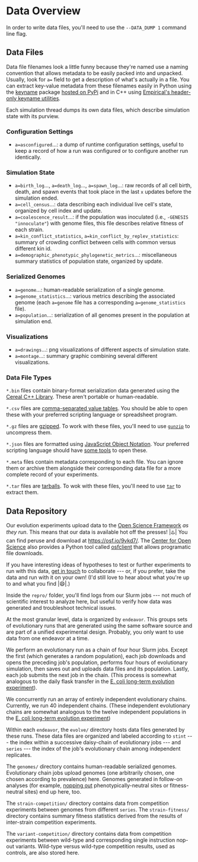# Data Overview

In order to write data files, you'll need to use the `--DATA_DUMP 1` command line flag.

## Data Files

Data file filenames look a little funny because they're named use a naming convention that allows metadata to be easily packed into and unpacked.
Usually, look for `a=` field to get a description of what's actually in a file.
You can extract key-value metadata from these filenames easily in Python using the [keyname](https://github.com/mmore500/keyname) package [hosted on PyPi](https://pypi.org/project/keyname/) and in C++ using [Empirical's header-only keyname utilities](https://github.com/devosoft/Empirical/blob/master/include/emp/tools/keyname_utils.hpp).

Each simulation thread dumps its own data files, which describe simulation state with its purview.

### Configuration Settings

* `a=asconfigured`...: a dump of runtime configuration settings, useful to keep a record of how a run was configured or to configure another run identically.

### Simulation State

* `a=birth_log`..., `a=death_log`..., `a=spawn_log`...: raw records of all cell birth, death, and spawn events that took place in the last `x` updates before the simulation ended.
* `a=cell_census`...: data describing each individual live cell's state, organized by cell index and update.
* `a=coalescence_result`...: if the population was inoculated (i.e., `-GENESIS "innoculate"`) with genome files, this file describes relative fitness of each strain.
* `a=kin_conflict_statistics`, `a=kin_conflict_by_replev_statistics`: summary of crowding conflict between cells with common versus different kin id.
* `a=demographic_phenotypic_phylogenetic_metrics`...: miscellaneous summary statistics of population state, organized by update.

### Serialized Genomes

* `a=genome`...: human-readable serialization of a single genome.
* `a=genome_statistics`...: various metrics describing the associated genome (each `a=genome` file has a corresponding `a=genome_statistics` file).
* `a=population`...: serialization of all genomes present in the population at simulation end.

### Visualizations

* `a=drawings`...: png visualizations of different aspects of simulation state.
* `a=montage`...: summary graphic combining several different visualizations.

### Data File Types

`*.bin` files contain binary-format serialization data generated using the [Cereal C++ Library](https://github.com/USCiLab/cereal).
These aren't portable or human-readable.

`*.csv` files are [comma-separated value tables](https://en.wikipedia.org/wiki/Comma-separated_values).
You should be able to open these with your preferred scripting language or spreadsheet program.

`*.gz` files are [gzipped](https://en.wikipedia.org/wiki/Gzip).
To work with these files, you'll need to use [`gunzip`](https://linux.die.net/man/1/gunzip) to uncompress them.

`*.json` files are formatted using [JavaScript Object Notation](https://en.wikipedia.org/wiki/JSON).
Your preferred scripting language should have [some tools](https://docs.python.org/3/library/json.html) to open these.

`*.meta` files contain metadata corresponding to each file.
You can ignore them or archive them alongside their corresponding data file for a more complete record of your experiments.

`*.tar` files are [tarballs](https://en.wikipedia.org/wiki/Tar_(computing)).
To wok with these files, you'll need to use [`tar`](https://linux.die.net/man/1/tar) to extract them.

## Data Repository

Our evolution experiments upload data to the [Open Science Framework](https://osf.io/) *as they run*.
This means that our data is available hot off the presses! |:hotsprings:|
You can find peruse and download at <https://osf.io/9vkd7/>.
The [Center for Open Science](https://www.cos.io/) also provides a Python tool called [osfclient](https://github.com/osfclient/osfclient) that allows programatic file downloads.

If you have interesting ideas of hypotheses to test or further experiments to run with this data, [get in touch](mailto:m.more500@gmail.com) to collaborate --- or, if you prefer, take the data and run with it on your own!
(I'd still love to hear about what you're up to and what you find |:smile:|.)

Inside the `repro/` folder, you'll find logs from our Slurm jobs --- not much of scientific interest to analyze here, but useful to verify how data was generated and troubleshoot technical issues.

At the most granular level, data is organized by `endeavor`.
This groups sets of evolutionary runs that are generated using the same software source and are part of a unified experimental design.
Probably, you only want to use data from one endeavor at a time.

We perform an evolutionary run as a chain of four hour Slurm jobs.
Except the first (which generates a random population), each job downloads and opens the preceding job's population, performs four hours of evolutionary simulation, then saves out and uploads data files and its population.
Lastly, each job submits the next job in the chain.
(This process is somewhat analogous to the daily flask transfer in the [E. coli long-term evolution experiment](https://en.wikipedia.org/wiki/E._coli_long-term_evolution_experiment)).

We concurrently run an array of entirely independent evolutionary chains.
Currently, we run 40 independent chains.
(These independent evolutionary chains are somewhat analogous to the twelve independent populations in the [E. coli long-term evolution experiment](https://en.wikipedia.org/wiki/E._coli_long-term_evolution_experiment))

Within each `endeavor`, the `evolve/` directory hosts data files generated by these runs.
These data files are organized and labeled according to `stint` --- the index within a successive daisy-chain of evolutionary jobs --- and `series` --- the index of the job's evolutionary chain among independent replicates.

The `genomes/` directory contains human-readable serialized genomes.
Evolutionary chain jobs upload genomes (one arbitrarily chosen, one chosen according to prevalence) here.
Genomes generated in follow-on analyses (for example, [nopping out](https://en.wikipedia.org/wiki/NOP_(code)) phenotypically-neutral sites or fitness-neutral sites) end up here, too.

The `strain-competition/` directory contains data from competition experiments between genomes from different `series`.
The `strain-fitness/` directory contains summary fitness statistics derived from the results of inter-strain competition experiments.

The `variant-competition/` directory contains data from competition experiments between wild-type and corresponding single instruction nop-out variants.
Wild-type versus wild-type competition results, used as controls, are also stored here.

